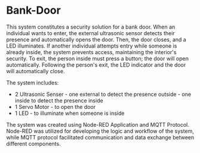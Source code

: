 # Bank-Door
This system constitutes a security solution for a bank door. When an individual wants to enter, the external ultrasonic sensor detects their presence and automatically opens the door. Then, the door closes, and a LED illuminates. If another individual attempts entry while someone is already inside, the system prevents access, maintaining the interior's security. To exit, the person inside must press a button; the door will open automatically. Following the person's exit, the LED indicator and the door will automatically close.

The system includes:
  - 2 Ultrasonic Senser - one external to detect the presence outside - one inside to detect the presence inside
  - 1 Servo Motor - to open the door
  - 1 LED - to illuminate when someone is inside


The system was created using Node-RED Application and MQTT Protocol. Node-RED was utilized for developing the logic and workflow of the system, while MQTT protocol facilitated communication and data exchange between different components.
